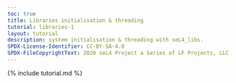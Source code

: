 ```yaml
---
toc: true
title: Libraries initialisation & threading
tutorial: libraries-1
layout: tutorial
description: system initialisation & threading with seL4_libs.
SPDX-License-Identifier: CC-BY-SA-4.0
SPDX-FileCopyrightText: 2020 seL4 Project a Series of LF Projects, LLC.
---
```

{% include tutorial.md %}
